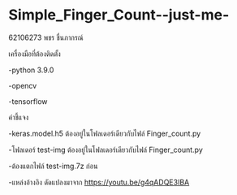 # Simple_Finger_Count--just-me-

62106273 พชร ชื่นภากรณ์

เครื่องมือที่ต้องติดตั้ง

-python 3.9.0

-opencv

-tensorflow

คำชี้แจง

-keras.model.h5 ต้องอยู่ในโฟลเดอร์เดียวกับไฟล์ Finger_count.py 

-โฟลเดอร์ test-img ต้องอยู่ในโฟลเดอร์เดียวกับไฟล์ Finger_count.py 

-ต้องแตกไฟล์ test-img.7z ก่อน 

-แหล่งอ้างอิง ดัดแปลงมาจาก https://youtu.be/g4qADQE3IBA
